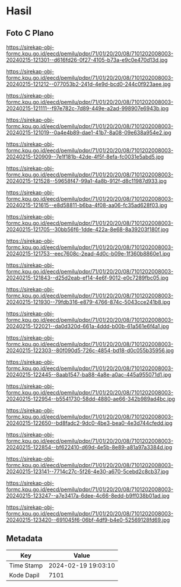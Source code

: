 # Hasil

## Foto C Plano

https://sirekap-obj-formc.kpu.go.id/eecd/pemilu/pdpr/71/01/20/20/08/7101202008003-20240215-121301--d616fd26-0f27-4105-b73a-e9c0e470d13d.jpg

https://sirekap-obj-formc.kpu.go.id/eecd/pemilu/pdpr/71/01/20/20/08/7101202008003-20240215-121212--077053b2-241d-4e9d-bcd0-244c0f923aee.jpg

https://sirekap-obj-formc.kpu.go.id/eecd/pemilu/pdpr/71/01/20/20/08/7101202008003-20240215-121111--f97e782c-7d89-449e-a2ad-998907e6943b.jpg

https://sirekap-obj-formc.kpu.go.id/eecd/pemilu/pdpr/71/01/20/20/08/7101202008003-20240215-121019--0a4e4b89-dae1-41b7-8a08-09e638a954e2.jpg

https://sirekap-obj-formc.kpu.go.id/eecd/pemilu/pdpr/71/01/20/20/08/7101202008003-20240215-120909--7e1f181b-42de-4f5f-8efa-fc0031e5abd5.jpg

https://sirekap-obj-formc.kpu.go.id/eecd/pemilu/pdpr/71/01/20/20/08/7101202008003-20240215-121528--59658f47-99a1-4a8b-912f-d8c11987d933.jpg

https://sirekap-obj-formc.kpu.go.id/eecd/pemilu/pdpr/71/01/20/20/08/7101202008003-20240215-121615--e8d58811-b6ba-4f08-aa06-fc35ad628f03.jpg

https://sirekap-obj-formc.kpu.go.id/eecd/pemilu/pdpr/71/01/20/20/08/7101202008003-20240215-121705--30bb56f6-1dde-422a-8e68-8a39203f180f.jpg

https://sirekap-obj-formc.kpu.go.id/eecd/pemilu/pdpr/71/01/20/20/08/7101202008003-20240215-121753--eec7608c-2ead-4d0c-b09e-1f360b8860e1.jpg

https://sirekap-obj-formc.kpu.go.id/eecd/pemilu/pdpr/71/01/20/20/08/7101202008003-20240215-121843--d25d2eab-ef14-4e6f-9012-e0c7289fbc05.jpg

https://sirekap-obj-formc.kpu.go.id/eecd/pemilu/pdpr/71/01/20/20/08/7101202008003-20240215-121930--79fdb316-e879-4766-874c-5043cce241b8.jpg

https://sirekap-obj-formc.kpu.go.id/eecd/pemilu/pdpr/71/01/20/20/08/7101202008003-20240215-122021--da0d320d-661a-4ddd-b00b-61a561e6f4a1.jpg

https://sirekap-obj-formc.kpu.go.id/eecd/pemilu/pdpr/71/01/20/20/08/7101202008003-20240215-122303--80f090d5-726c-4854-bd18-d0c055b35956.jpg

https://sirekap-obj-formc.kpu.go.id/eecd/pemilu/pdpr/71/01/20/20/08/7101202008003-20240215-122445--8aab1547-ba88-4a8e-a0ac-445a955071d1.jpg

https://sirekap-obj-formc.kpu.go.id/eecd/pemilu/pdpr/71/01/20/20/08/7101202008003-20240215-122954--b5541730-58dd-4880-ae66-342b989ad4bc.jpg

https://sirekap-obj-formc.kpu.go.id/eecd/pemilu/pdpr/71/01/20/20/08/7101202008003-20240215-122650--bd8fadc2-9dc0-4be3-bea0-4e3d744cfedd.jpg

https://sirekap-obj-formc.kpu.go.id/eecd/pemilu/pdpr/71/01/20/20/08/7101202008003-20240215-122854--bf622410-d69d-4e5b-8e89-a81a97a3384d.jpg

https://sirekap-obj-formc.kpu.go.id/eecd/pemilu/pdpr/71/01/20/20/08/7101202008003-20240215-123141--7714c27c-5f26-4e30-a670-5cebd2c8cb37.jpg

https://sirekap-obj-formc.kpu.go.id/eecd/pemilu/pdpr/71/01/20/20/08/7101202008003-20240215-123247--a7e3417a-6dee-4c66-8edd-b9ff038b01ad.jpg

https://sirekap-obj-formc.kpu.go.id/eecd/pemilu/pdpr/71/01/20/20/08/7101202008003-20240215-123420--691045f6-06bf-4df9-b4e0-52569128fd69.jpg


## Metadata

| Key        | Value               |
| ---------- | ------------------- |
| Time Stamp | 2024-02-19 19:03:10 |
| Kode Dapil | 7101                |




